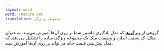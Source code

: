 ```yaml
---
layout: word
word: Feature Set
translation: مجموعه ویژگی
---
```


گروهی از [ویژگی‌ها](/F/feature) که مدل یادگیری ماشین شما بر روی آن‌ها آموزش می‌بیند. به عنوان مثال، کد پستی، اندازه و وضعیت ملک یک مجموعه ویژگی ساده را تشکیل می‌دهند که مدل پیش‌بینی قیمت خانه می‌تواند بر روی آن‌ها آموزش ببیند.
